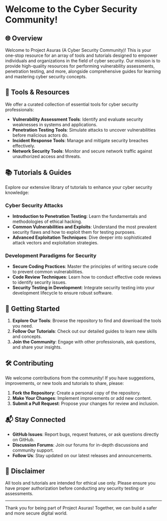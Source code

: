 # Welcome to the Cyber Security Community!

## 🌐 Overview

Welcome to Project Asuras (A Cyber Security Community)! This is your one-stop resource for an array of tools and tutorials designed to empower individuals and organizations in the field of cyber security. Our mission is to provide high-quality resources for performing vulnerability assessments, penetration testing, and more, alongside comprehensive guides for learning and mastering cyber security concepts.

## 🔧 Tools & Resources

We offer a curated collection of essential tools for cyber security professionals:

- **Vulnerability Assessment Tools**: Identify and evaluate security weaknesses in systems and applications.
- **Penetration Testing Tools**: Simulate attacks to uncover vulnerabilities before malicious actors do.
- **Incident Response Tools**: Manage and mitigate security breaches effectively.
- **Network Security Tools**: Monitor and secure network traffic against unauthorized access and threats.

## 📚 Tutorials & Guides

Explore our extensive library of tutorials to enhance your cyber security knowledge:

### **Cyber Security Attacks**

- **Introduction to Penetration Testing**: Learn the fundamentals and methodologies of ethical hacking.
- **Common Vulnerabilities and Exploits**: Understand the most prevalent security flaws and how to exploit them for testing purposes.
- **Advanced Exploitation Techniques**: Dive deeper into sophisticated attack vectors and exploitation strategies.

### **Development Paradigms for Security**

- **Secure Coding Practices**: Master the principles of writing secure code to prevent common vulnerabilities.
- **Code Review Techniques**: Learn how to conduct effective code reviews to identify security issues.
- **Security Testing in Development**: Integrate security testing into your development lifecycle to ensure robust software.

## 🚀 Getting Started

1. **Explore Our Tools**: Browse the repository to find and download the tools you need.
2. **Follow Our Tutorials**: Check out our detailed guides to learn new skills and concepts.
3. **Join the Community**: Engage with other professionals, ask questions, and share your insights.

## 🛠️ Contributing

We welcome contributions from the community! If you have suggestions, improvements, or new tools and tutorials to share, please:

1. **Fork the Repository**: Create a personal copy of the repository.
2. **Make Your Changes**: Implement improvements or add new content.
3. **Submit a Pull Request**: Propose your changes for review and inclusion.

## 📬 Stay Connected

- **GitHub Issues**: Report bugs, request features, or ask questions directly on GitHub.
- **Discussion Forums**: Join our forums for in-depth discussions and community support.
- **Follow Us**: Stay updated on our latest releases and announcements.

## 🚨 Disclaimer

All tools and tutorials are intended for ethical use only. Please ensure you have proper authorization before conducting any security testing or assessments.

---

Thank you for being part of Project Asuras! Together, we can build a safer and more secure digital world.
